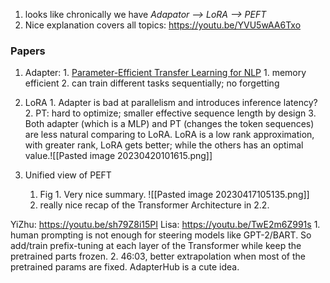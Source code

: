 1. looks like chronically we have *Adapator --> LoRA --> PEFT*
2. Nice explanation covers all topics: https://youtu.be/YVU5wAA6Txo

### Papers
1. Adapter:
		1. [Parameter-Efficient Transfer Learning for NLP](https://arxiv.org/pdf/1902.00751.pdf)
			1. memory efficient
			2. can train different tasks sequentially; no forgetting
		
2. LoRA
		1. Adapter is bad at parallelism and introduces inference latency?
		2. PT: hard to optimize; smaller effective sequence length by design
		3. Both adapter (which is a MLP) and PT (changes the token sequences) are less natural comparing to LoRA. LoRA is a low rank approximation, with greater rank, LoRA gets better; while the others has an optimal value.![[Pasted image 20230420101615.png]]

5. Unified view of PEFT
	1. Fig 1. Very nice summary. ![[Pasted image 20230417105135.png]]
	2. really nice recap of the Transformer Architecture in 2.2.


YiZhu: https://youtu.be/sh79Z8i15PI
Lisa: https://youtu.be/TwE2m6Z991s
	1. human prompting is not enough for steering models like GPT-2/BART. So add/train prefix-tuning at each layer of the Transformer while keep the pretrained parts frozen.
	2. 46:03, better extrapolation when most of the pretrained params are fixed. 
AdapterHub is a cute idea.